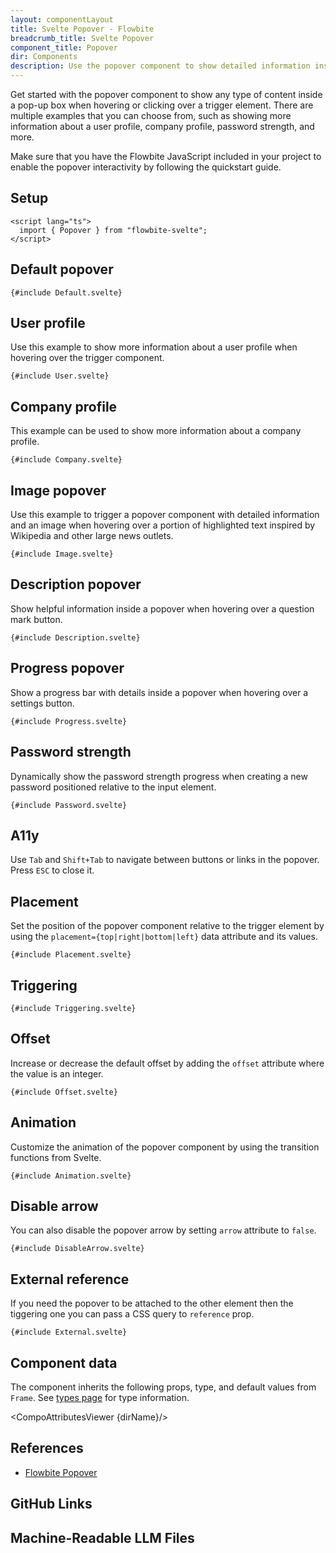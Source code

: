 ```yaml
---
layout: componentLayout
title: Svelte Popover - Flowbite
breadcrumb_title: Svelte Popover
component_title: Popover
dir: Components
description: Use the popover component to show detailed information inside a pop-up box relative to the element that is being clicked or hovered based on multiple styles
---
```


<script lang="ts">
  import { CompoAttributesViewer, GitHubCompoLinks, toKebabCase, LlmLink } from '../../utils'
  import { P, A } from '$lib'
  const dirName = toKebabCase(component_title)
</script>

Get started with the popover component to show any type of content inside a pop-up box when hovering or clicking over a trigger element. There are multiple examples that you can choose from, such as showing more information about a user profile, company profile, password strength, and more.

Make sure that you have the Flowbite JavaScript included in your project to enable the popover interactivity by following the quickstart guide.

## Setup

```svelte example hideOutput
<script lang="ts">
  import { Popover } from "flowbite-svelte";
</script>
```

## Default popover

```svelte example class="flex h-44 items-end justify-center" hideResponsiveButtons
{#include Default.svelte}
```

## User profile

Use this example to show more information about a user profile when hovering over the trigger component.

```svelte example class="flex h-74 items-end justify-center" hideResponsiveButtons
{#include User.svelte}
```

## Company profile

This example can be used to show more information about a company profile.

```svelte example class="flex h-100 items-end justify-center" hideResponsiveButtons
{#include Company.svelte}
```

## Image popover

Use this example to trigger a popover component with detailed information and an image when hovering over a portion of highlighted text inspired by Wikipedia and other large news outlets.

```svelte example class="flex h-96 items-end" hideResponsiveButtons
{#include Image.svelte}
```

## Description popover

Show helpful information inside a popover when hovering over a question mark button.

```svelte example class="h-96" hideResponsiveButtons
{#include Description.svelte}
```

## Progress popover

Show a progress bar with details inside a popover when hovering over a settings button.

```svelte example class="h-60 flex justify-center items-end" hideResponsiveButtons
{#include Progress.svelte}
```

## Password strength

Dynamically show the password strength progress when creating a new password positioned relative to the input element.

```svelte example hideResponsiveButtons
{#include Password.svelte}
```

## A11y

Use `Tab` and `Shift+Tab` to navigate between buttons or links in the popover. Press `ESC` to close it.

## Placement

Set the position of the popover component relative to the trigger element by using the `placement={top|right|bottom|left}` data attribute and its values.

```svelte example class="flex gap-4 flex-col justify-center items-center h-96" hideResponsiveButtons
{#include Placement.svelte}
```

## Triggering

```svelte example class="flex h-44 items-end justify-center gap-4" hideResponsiveButtons
{#include Triggering.svelte}
```

## Offset

Increase or decrease the default offset by adding the `offset` attribute where the value is an integer.

```svelte example class="flex h-56 items-end justify-center"
{#include Offset.svelte}
```

## Animation

Customize the animation of the popover component by using the transition functions from Svelte.

```svelte example class="flex h-44 items-end justify-center gap-8" hideResponsiveButtons
{#include Animation.svelte}
```

## Disable arrow

You can also disable the popover arrow by setting `arrow` attribute to `false`.

```svelte example class="flex h-44 items-end justify-center" hideResponsiveButtons
{#include DisableArrow.svelte}
```

## External reference

If you need the popover to be attached to the other element then the tiggering one you can pass a CSS query to `reference` prop.

```svelte example class="flex gap-4 flex-col justify-end items-center h-64" hideResponsiveButtons
{#include External.svelte}
```

## Component data

The component inherits the following props, type, and default values from `Frame`. See <A href="/docs/pages/typescript">types page</A> for type information.

<CompoAttributesViewer {dirName}/>

## References

- [Flowbite Popover](https://flowbite.com/docs/components/popover/)

## GitHub Links

<GitHubCompoLinks />

## Machine-Readable LLM Files

<LlmLink />
